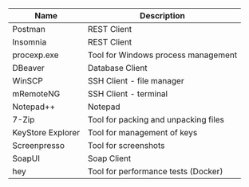 | Name                   | Description                                                                   | 
|------------------------|-------------------------------------------------------------------------------|  
| Postman                | REST Client                                                                   |
| Insomnia               | REST Client                                                                   |
| procexp.exe            | Tool for Windows process management                                           |
| DBeaver                | Database Client                                                               |
| WinSCP                 | SSH Client - file manager                                                     |
| mRemoteNG              | SSH Client - terminal                                                         |
| Notepad++              | Notepad                                                                       |
| 7-Zip                  | Tool for packing and unpacking files                                          |
| KeyStore Explorer      | Tool for management of keys                                                   |
| Screenpresso           | Tool for screenshots                                                          |
| SoapUI                 | Soap Client                                                                   |
| hey                    | Tool for performance tests (Docker)                                           |

